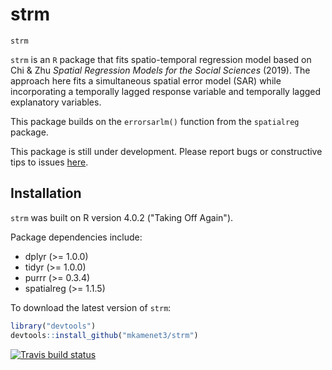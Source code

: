 # strm

`strm`

`strm` is an `R` package that fits spatio-temporal regression model based on Chi & Zhu *Spatial Regression Models for the Social Sciences* (2019). The approach here fits a simultaneous spatial error model (SAR) while incorporating a temporally lagged response variable and temporally lagged explanatory variables.

This package builds on the `errorsarlm()` function from the `spatialreg` package.

This package is still under development. Please report bugs or constructive tips to issues [here](https://github.com/mkamenet3/strm/issues).

## Installation

`strm` was built on R version 4.0.2 ("Taking Off Again").

Package dependencies include:

- dplyr (>= 1.0.0)
- tidyr (>= 1.0.0)
- purrr (>= 0.3.4)
- spatialreg (>= 1.1.5)


To download the latest version of `strm`:

```R
library("devtools")
devtools::install_github("mkamenet3/strm")

```
  <!-- badges: start -->
  [![Travis build status](https://travis-ci.com/mkamenet3/spatemperr.svg?branch=master)](https://travis-ci.com/mkamenet3/spatemperr)
  <!-- badges: end -->

